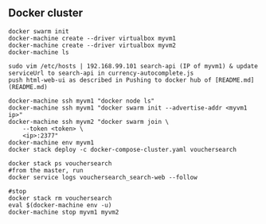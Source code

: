 ## Docker cluster

	docker swarm init
	docker-machine create --driver virtualbox myvm1
	docker-machine create --driver virtualbox myvm2
	docker-machine ls

	sudo vim /etc/hosts | 192.168.99.101 search-api (IP of myvm1) & update serviceUrl to search-api in currency-autocomplete.js
	push html-web-ui as described in Pushing to docker hub of [README.md](README.md)
	
	docker-machine ssh myvm1 "docker node ls"
	docker-machine ssh myvm1 "docker swarm init --advertise-addr <myvm1 ip>"
	docker-machine ssh myvm2 "docker swarm join \
		--token <token> \
		<ip>:2377"
	docker-machine env myvm1
	docker stack deploy -c docker-compose-cluster.yaml vouchersearch

	docker stack ps vouchersearch
	#from the master, run
	docker service logs vouchersearch_search-web --follow

	#stop
	docker stack rm vouchersearch
	eval $(docker-machine env -u)
	docker-machine stop myvm1 myvm2



